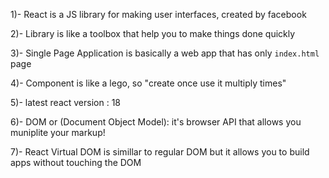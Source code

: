 1)- React is a JS library for making user interfaces, created by facebook

2)- Library is like a toolbox that help you to make things done quickly

3)- Single Page Application is basically a web app that has only `index.html` page

4)- Component is like a lego, so "create once use it multiply times"

5)- latest react version : 18

6)- DOM or (Document Object Model): it's browser API that allows you muniplite your markup!

7)- React Virtual DOM is simillar to regular DOM but it allows you to build apps without touching the DOM
